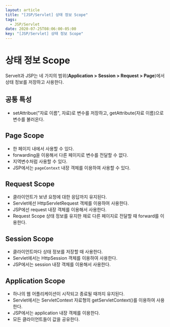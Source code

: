 ```yaml
---
layout: article
title: "[JSP/Servlet] 상태 정보 Scope"
tags:
  - JSP/Servlet
date: 2020-07-25T08:06:00-05:00
key: "[JSP/Servlet] 상태 정보 Scope"
---
```


# 상태 정보 Scope

<!--more-->

Servelt과 JSP는 네 가지의 범위(**Application > Session > Request > Page**)에서 상태 정보를 저장하고 사용한다.

## 공통 특성

- setAttribue("자료 이름", 자료)로 변수를 저장하고, getAttribute(자료 이름)으로 변수를 불러온다.

## Page Scope

- 한 페이지 내에서 사용할 수 있다.
- forwarding을 이용해서 다른 페이지로 변수를 전달할 수 없다.
- 지역변수처럼 사용할 수 있다.
- JSP에서는 `pageContext` 내장 객체를 이용하여 사용할 수 있다.

## Request Scope

- 클라이언트가 보낸 요청에 대한 응답까지 유지된다.
- Servlet에선 HttpServletRequest 객체를 이용하여 사용한다.
- JSP에선 request 내장 객체를 이용해서 사용한다.
- Request Scope 상태 정보를 유지한 채로 다른 페이지로 전달할 때 forward를 이용한다.

## Session Scope

- 클라이언트마다 상태 정보를 저장할 때 사용한다.
- Servlet에서는 HttpSession 객체를 이용하여 사용한다.
- JSP에서는 session 내장 객체를 이용해서 사용한다.

## Application Scope

- 하나의 웹 어플리케이션이 시작되고 종료될 때까지 유지된다.
- Servlet에서는 ServletContext 자료형의 getServletContext()를 이용하여 사용한다.
- JSP에서는 application 내장 객체를 이용한다.
- 모든 클라이언트들이 값을 공유한다.
